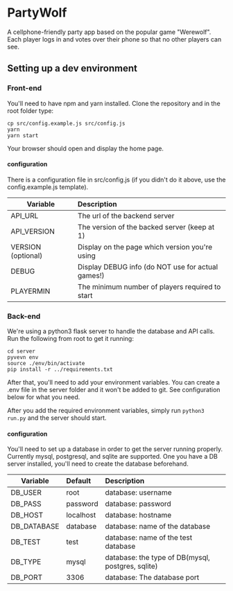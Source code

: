 # PartyWolf

A cellphone-friendly party app based on the popular game "Werewolf". Each player logs in and votes over their phone so that no other players can see.

## Setting up a dev environment

### Front-end

You'll need to have npm and yarn installed. Clone the repository and in the root folder type:

```
cp src/config.example.js src/config.js
yarn
yarn start
```

Your browser should open and display the home page.

#### configuration

There is a configuration file in src/config.js (if you didn't do it above, use the config.example.js template).

| Variable | Description |
| ------------- |:-------------|
| API_URL|The url of the backend server|
| API_VERSION|The version of the backed server (keep at 1)|
|VERSION (optional)|Display on the page which version you're using|
| DEBUG |Display DEBUG info (do NOT use for actual games!) |
|PLAYERMIN | The minimum number of players required to start |

### Back-end

We're using a python3 flask server to handle the database and API calls. Run the following from root to get it running:

```
cd server
pyvevn env
source ./env/bin/activate
pip install -r ../requirements.txt
```

After that, you'll need to add your environment variables. You can create a .env file in the server folder and it won't be added to git. See configuration below for what you need.

After you add the required environment variables, simply run `python3 run.py` and the server should start.

#### configuration

You'll need to set up a database in order to get the server running properly. Currently mysql, postgresql, and sqlite are supported. One you have a DB server installed, you'll need to create the database beforehand.

| Variable | Default |Description |
| ------------- |:---|:-------------|
|DB_USER|root|database: username|
|DB_PASS|password|database: password|
|DB_HOST|localhost|database: hostname|
|DB_DATABASE|database|database: name of the database|
|DB_TEST|test|database: name of the test database|
|DB_TYPE|mysql|database: the type of DB(mysql, postgres, sqlite)|
|DB_PORT|3306|database: The database port|
